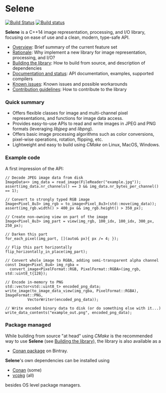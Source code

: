 # Selene

[![Build Status](https://travis-ci.org/kmhofmann/selene.svg?branch=master)](https://travis-ci.org/kmhofmann/selene)
[![Build status](https://ci.appveyor.com/api/projects/status/7usv92g9ot12v656?svg=true)](https://ci.appveyor.com/project/kmhofmann/selene)

**Selene** is a C++14 image representation, processing, and I/O library, focusing on ease of use and a clean, modern,
type-safe API.

  * [Overview](docs/overview.md): Brief summary of the current feature set
  * [Rationale](docs/rationale.md): Why implement a new library for image representation, processing, and I/O?
  * [Building the library](docs/building.md): How to build from source, and description of dependencies
  * [Documentation and status](docs/documentation.md): API documentation, examples, supported compilers
  * [Known issues](docs/known_issues.md): Known issues and possible workarounds
  * [Contribution guidelines](CONTRIBUTING.md): How to contribute to the library

### Quick summary

  * Offers flexible classes for image and multi-channel pixel representations, and functions for image data access.
  * Provides easy-to-use APIs to read and write images in JPEG and PNG formats (leveraging *libjpeg* and *libpng*).
  * Offers basic image processing algorithms such as color conversions, pixel-wise operations, rotation, flipping, etc.
  * Lightweight and easy to build using *CMake* on Linux, MacOS, Windows.

### Example code

A first impression of the API:

```
// Decode JPEG image data from disk
ImageData<> img_data = read_image(FileReader("example.jpg"));
assert(img_data.nr_channels() == 3 && img_data.nr_bytes_per_channel() == 1);

// Convert to strongly typed RGB image
Image<Pixel_8u3> img_rgb = to_image<Pixel_8u3>(std::move(img_data));
assert(img_rgb.width() > 400_px && img_rgb.height() > 350_px);

// Create non-owning view on part of the image
Image<Pixel_8u3> img_part = view(img_rgb, 100_idx, 100_idx, 300_px, 250_px);

// Darken this part
for_each_pixel(img_part, [](auto& px){ px /= 4; });

// Flip this part horizontally
flip_horizontally_in_place(img_part);

// Convert whole image to RGBA, adding semi-transparent alpha channel
const Image<Pixel_8u4> img_rgba =
  convert_image<PixelFormat::RGB, PixelFormat::RGBA>(img_rgb, std::uint8_t{128});

// Encode in-memory to PNG
std::vector<std::uint8_t> encoded_png_data;
write_image(to_image_data_view(img_rgba, PixelFormat::RGBA), ImageFormat::PNG,
          VectorWriter(encoded_png_data));

// Write encoded binary data to disk (or do something else with it...)
write_data_contents("example_out.png", encoded_png_data);
```

### Package managed

While building from source "at head" using *CMake* is the recommended way to use
**Selene** (see [Building the library](docs/building.md)), the library is also available as a

  * [Conan package](https://bintray.com/kmhofmann/conan-repo/selene%3Aselene) on Bintray.

**Selene**'s own dependencies can be installed using

  * [Conan](https://conan.io/) (some)
  * [vcpkg](https://github.com/Microsoft/vcpkg) (all)

besides OS level package managers.